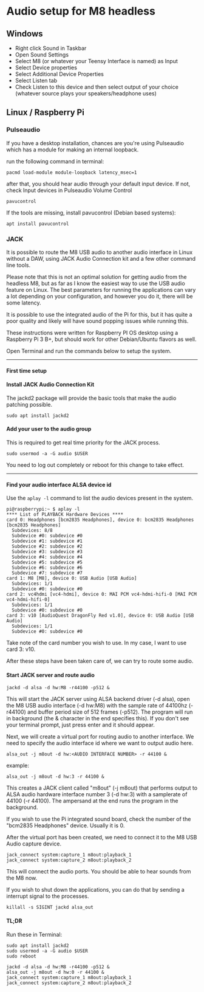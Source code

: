 # Audio setup for M8 headless 

## Windows

* Right click Sound in Taskbar
* Open Sound Settings
* Select M8 (or whatever your Teensy Interface is named) as Input
* Select Device properties 
* Select Additional Device Properties 
* Select Listen tab 
* Check Listen to this device and then select output of your choice (whatever source plays your speakers/headphone uses)

## Linux / Raspberry Pi

### Pulseaudio

If you have a desktop installation, chances are you're using Pulseaudio which has a module for making an internal loopback.

run the following command in terminal:

```
pacmd load-module module-loopback latency_msec=1
```

after that, you should hear audio through your default input device. If not, check Input devices in Pulseaudio Volume Control
```
pavucontrol
```

If the tools are missing, install pavucontrol (Debian based systems):
```
apt install pavucontrol
```

### JACK

It is possible to route the M8 USB audio to another audio interface in Linux without a DAW, using JACK Audio Connection kit and a few other command line tools.

Please note that this is not an optimal solution for getting audio from the headless M8, but as far as I know the easiest way to use the USB audio feature on Linux. The best parameters for running the applications can vary a lot depending on your configuration, and however you do it, there will be some latency.

It is possible to use the integrated audio of the Pi for this, but it has quite a poor quality and likely will have sound popping issues while running this.

These instructions were written for Raspberry PI OS desktop using a Raspberry Pi 3 B+, but should work for other Debian/Ubuntu flavors as well.

Open Terminal and run the commands below to setup the system.

-----

#### First time setup

#### Install JACK Audio Connection Kit 

The jackd2 package will provide the basic tools that make the audio patching possible. 

```
sudo apt install jackd2
```

#### Add your user to the audio group

This is required to get real time priority for the JACK process.

```
sudo usermod -a -G audio $USER
```

You need to log out completely or reboot for this change to take effect.

-----

#### Find your audio interface ALSA device id

Use the ```aplay -l``` command to list the audio devices present in the system.

```
pi@raspberrypi:~ $ aplay -l
**** List of PLAYBACK Hardware Devices ****
card 0: Headphones [bcm2835 Headphones], device 0: bcm2835 Headphones [bcm2835 Headphones]
  Subdevices: 8/8
  Subdevice #0: subdevice #0
  Subdevice #1: subdevice #1
  Subdevice #2: subdevice #2
  Subdevice #3: subdevice #3
  Subdevice #4: subdevice #4
  Subdevice #5: subdevice #5
  Subdevice #6: subdevice #6
  Subdevice #7: subdevice #7
card 1: M8 [M8], device 0: USB Audio [USB Audio]
  Subdevices: 1/1
  Subdevice #0: subdevice #0
card 2: vc4hdmi [vc4-hdmi], device 0: MAI PCM vc4-hdmi-hifi-0 [MAI PCM vc4-hdmi-hifi-0]
  Subdevices: 1/1
  Subdevice #0: subdevice #0
card 3: v10 [AudioQuest DragonFly Red v1.0], device 0: USB Audio [USB Audio]
  Subdevices: 1/1
  Subdevice #0: subdevice #0

```

Take note of the card number you wish to use. In my case, I want to use card  3: v10.

After these steps have been taken care of, we can try to route some audio.

#### Start JACK server and route audio
```
jackd -d alsa -d hw:M8 -r44100 -p512 &
```

This will start the JACK server using ALSA backend driver (-d alsa), open the M8 USB audio interface (-d hw:M8) with the sample rate of 44100hz (-r44100) and buffer period size of 512 frames (-p512). The program will run in background (the & character in the end specifies this).
If you don't see your terminal prompt, just press enter and it should appear.

Next, we will create a virtual port for routing audio to another interface. We need to specify the audio interface id where we want to output audio here.

```alsa_out -j m8out -d hw:<AUDIO INTERFACE NUMBER> -r 44100 &```

example:

```alsa_out -j m8out -d hw:3 -r 44100 &```

This creates a JACK client called "m8out" (-j m8out) that performs output to ALSA audio hardware interface number 3 (-d hw:3) with a samplerate of 44100 (-r 44100). The ampersand at the end runs the program in the background.

If you wish to use the Pi integrated sound board, check the number of the "bcm2835 Headphones" device. Usually it is 0.

After the virtual port has been created, we need to connect it to the M8 USB Audio capture device.

```
jack_connect system:capture_1 m8out:playback_1
jack_connect system:capture_2 m8out:playback_2
```

This will connect the audio ports. You should be able to hear sounds from the M8 now.

If you wish to shut down the applications, you can do that by sending a interrupt signal to the processes.

```killall -s SIGINT jackd alsa_out```


#### TL;DR
Run these in Terminal:

```
sudo apt install jackd2
sudo usermod -a -G audio $USER
sudo reboot

```
```
jackd -d alsa -d hw:M8 -r44100 -p512 &
alsa_out -j m8out -d hw:0 -r 44100 &
jack_connect system:capture_1 m8out:playback_1
jack_connect system:capture_2 m8out:playback_2
```
